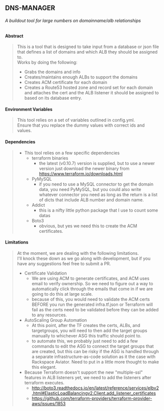 ## DNS-MANAGER
###### A buildout tool for large numbers on domainname/alb relationships


#### Abstract

> This is a tool that is designed to take input from a database or json file 
    that defines a list of domains and which ALB they should be assigned to.  
    Works by doing the following:
> * Grabs the domains and info
> * Creates/maintains enough ALBs to support the domains
> * Creates ACM certificate for each domain
> * Creates a Route53 hosted zone and record set for each domain and attaches 
        the cert and the ALB listener it should be assigned to based on its 
        database entry.


#### Environment Variables

> This tool relies on a set of variables outlined in config.yml.  
    Ensure that you replace the dummy values with correct ids and values.


#### Dependencies

> * This tool relies on a few specific dependencies
>   * terraform binaries
>     * the latest (v0.10.7) version is supplied, but to use a newer version 
        just download the newer binary from 
        https://www.terraform.io/downloads.html
>   * PyMySQL
>     * if you need to use a MySQL connector to get the domain data, you need 
        PyMySQL, but you could also write whatever connector you need as long as 
        the return is a list of dicts that include ALB number and domain name.
>   * Addict
>     * this is a nifty little python package that I use to count some datas
>   * Boto3
>     * obvious, but yes we need this to create the ACM certificates.

#### Limitations

> At the moment, we are dealing with the following limitations.  
    I'll knock these down as we go along with development, but if 
    you have any suggestions feel free to submit a PR.
> * Certificate Validation
>   * We are using ACM to generate certificates, and ACM uses email to verify 
        ownership.  So we need to figure out a way to automatically click 
        through the emails that come in if we are going to do this at large 
        scale.
>   * because of this, you would need to validate the ACM certs BEFORE you 
        run the generated infra.tf.json or Terraform will fail as the certs 
        need to be validated before they can be added to any resources.
> * AutoScaling Group Automation
>   * At this point, after the TF creates the certs, ALBs, and targetgroups, 
        you will need to then add the target groups manually to whichever ASG 
        this traffic should point to.
>   * to automate this, we probably just need to add a few commands to edit the 
        ASG to connect the target groups that are created, but this can be 
        risky if the ASG is handled through a separate infrastructure-as-code 
        solution as it the case with Rackspace Aviator.  Need to put in a 
        little more thought to make this elegant.
> * Because Terraform doesn't support the new "multiple-ssl" features in ALB 
        listeners yet, we need to add the listeners after terraform executes.
>   * http://boto3.readthedocs.io/en/latest/reference/services/elbv2.html#ElasticLoadBalancingv2.Client.add_listener_certificates
>   * https://github.com/terraform-providers/terraform-provider-aws/issues/1853